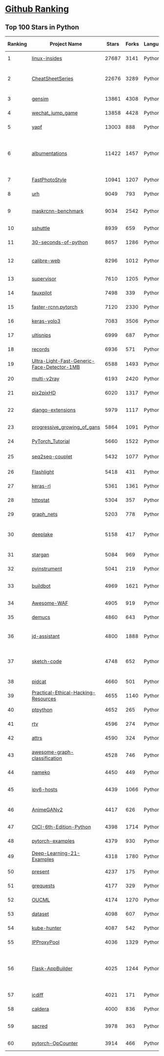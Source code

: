[Github Ranking](../README.md)
==========

## Top 100 Stars in Python

| Ranking | Project Name | Stars | Forks | Language | Open Issues | Description | Last Commit |
| ------- | ------------ | ----- | ----- | -------- | ----------- | ----------- | ----------- |
| 1 | [linux-insides](https://github.com/0xAX/linux-insides) | 27687 | 3141 | Python | 24 | A little bit about a linux kernel | 2023-01-09T11:25:02Z |
| 2 | [CheatSheetSeries](https://github.com/OWASP/CheatSheetSeries) | 22676 | 3289 | Python | 28 | The OWASP Cheat Sheet Series was created to provide a concise collection of high value information on specific application security topics. | 2023-01-13T22:06:58Z |
| 3 | [gensim](https://github.com/RaRe-Technologies/gensim) | 13861 | 4308 | Python | 363 | Topic Modelling for Humans | 2023-01-17T16:41:14Z |
| 4 | [wechat_jump_game](https://github.com/wangshub/wechat_jump_game) | 13858 | 4428 | Python | 30 | 微信《跳一跳》Python 辅助 | 2022-11-22T02:04:23Z |
| 5 | [yapf](https://github.com/google/yapf) | 13003 | 888 | Python | 366 | A formatter for Python files | 2023-01-07T17:11:52Z |
| 6 | [albumentations](https://github.com/albumentations-team/albumentations) | 11422 | 1457 | Python | 319 | Fast image augmentation library and an easy-to-use wrapper around other libraries. Documentation:  https://albumentations.ai/docs/ Paper about the library: https://www.mdpi.com/2078-2489/11/2/125 | 2023-01-16T03:33:31Z |
| 7 | [FastPhotoStyle](https://github.com/NVIDIA/FastPhotoStyle) | 10941 | 1207 | Python | 46 | Style transfer, deep learning, feature transform | 2022-09-08T16:10:37Z |
| 8 | [urh](https://github.com/jopohl/urh) | 9049 | 793 | Python | 33 | Universal Radio Hacker: Investigate Wireless Protocols Like A Boss | 2023-01-13T20:05:34Z |
| 9 | [maskrcnn-benchmark](https://github.com/facebookresearch/maskrcnn-benchmark) | 9034 | 2542 | Python | 495 | Fast, modular reference implementation of Instance Segmentation and Object Detection algorithms in PyTorch. | 2022-03-03T20:29:10Z |
| 10 | [sshuttle](https://github.com/apenwarr/sshuttle) | 8939 | 659 | Python | 0 | Wrong project!  You should head over to http://github.com/sshuttle/sshuttle | 2018-02-15T13:16:12Z |
| 11 | [30-seconds-of-python](https://github.com/30-seconds/30-seconds-of-python) | 8657 | 1286 | Python | 0 | Short Python code snippets for all your development needs | 2022-12-10T15:02:39Z |
| 12 | [calibre-web](https://github.com/janeczku/calibre-web) | 8296 | 1012 | Python | 350 | :books: Web app for browsing, reading and downloading eBooks stored in a Calibre database | 2023-01-17T04:01:03Z |
| 13 | [supervisor](https://github.com/Supervisor/supervisor) | 7610 | 1205 | Python | 122 | Supervisor process control system for Unix (supervisord) | 2022-12-27T18:54:10Z |
| 14 | [fauxpilot](https://github.com/fauxpilot/fauxpilot) | 7498 | 339 | Python | 21 | FauxPilot - an open-source GitHub Copilot server | 2023-01-12T01:43:33Z |
| 15 | [faster-rcnn.pytorch](https://github.com/jwyang/faster-rcnn.pytorch) | 7120 | 2330 | Python | 400 | A faster pytorch implementation of faster r-cnn | 2022-05-20T09:01:28Z |
| 16 | [keras-yolo3](https://github.com/qqwweee/keras-yolo3) | 7083 | 3506 | Python | 484 | A Keras implementation of YOLOv3 (Tensorflow backend) | 2022-11-06T07:31:57Z |
| 17 | [ultisnips](https://github.com/SirVer/ultisnips) | 6999 | 687 | Python | 112 | UltiSnips - The ultimate snippet solution for Vim. Send pull requests to SirVer/ultisnips! | 2023-01-14T17:00:20Z |
| 18 | [records](https://github.com/kennethreitz/records) | 6936 | 571 | Python | 46 | SQL for Humans™ | 2022-04-12T19:29:09Z |
| 19 | [Ultra-Light-Fast-Generic-Face-Detector-1MB](https://github.com/Linzaer/Ultra-Light-Fast-Generic-Face-Detector-1MB) | 6588 | 1493 | Python | 114 |  💎1MB lightweight face detection model  (1MB轻量级人脸检测模型) | 2022-02-10T06:24:50Z |
| 20 | [multi-v2ray](https://github.com/Jrohy/multi-v2ray) | 6193 | 2420 | Python | 95 | v2ray/xray多用户管理部署程序 | 2023-01-17T09:21:32Z |
| 21 | [pix2pixHD](https://github.com/NVIDIA/pix2pixHD) | 6020 | 1317 | Python | 208 | Synthesizing and manipulating 2048x1024 images with conditional GANs | 2022-05-23T08:45:37Z |
| 22 | [django-extensions](https://github.com/django-extensions/django-extensions) | 5979 | 1117 | Python | 130 | This is a repository for collecting global custom management extensions for the Django Framework.  | 2023-01-13T13:00:17Z |
| 23 | [progressive_growing_of_gans](https://github.com/tkarras/progressive_growing_of_gans) | 5864 | 1091 | Python | 0 | Progressive Growing of GANs for Improved Quality, Stability, and Variation | 2022-02-17T12:44:14Z |
| 24 | [PyTorch_Tutorial](https://github.com/TingsongYu/PyTorch_Tutorial) | 5660 | 1522 | Python | 19 | 《Pytorch模型训练实用教程》中配套代码 | 2022-11-22T02:54:41Z |
| 25 | [seq2seq-couplet](https://github.com/wb14123/seq2seq-couplet) | 5432 | 1077 | Python | 7 | Play couplet with seq2seq model. 用深度学习对对联。 | 2022-11-21T21:06:33Z |
| 26 | [Flashlight](https://github.com/nate-parrott/Flashlight) | 5418 | 431 | Python | 92 | The missing Spotlight plugin system | 2017-03-25T20:04:49Z |
| 27 | [keras-rl](https://github.com/keras-rl/keras-rl) | 5361 | 1361 | Python | 7 | Deep Reinforcement Learning for Keras. | 2022-12-15T12:11:23Z |
| 28 | [httpstat](https://github.com/reorx/httpstat) | 5304 | 357 | Python | 4 | curl statistics made simple | 2022-10-13T12:34:39Z |
| 29 | [graph_nets](https://github.com/deepmind/graph_nets) | 5203 | 778 | Python | 4 | Build Graph Nets in Tensorflow | 2022-12-12T11:28:07Z |
| 30 | [deeplake](https://github.com/activeloopai/deeplake) | 5158 | 417 | Python | 46 | Data Lake for Deep Learning. Build, manage, query, version, & visualize datasets. Stream data real-time to PyTorch/TensorFlow. https://activeloop.ai  | 2023-01-17T19:29:39Z |
| 31 | [stargan](https://github.com/yunjey/stargan) | 5084 | 969 | Python | 60 | StarGAN - Official PyTorch Implementation (CVPR 2018) | 2021-01-23T15:09:58Z |
| 32 | [pyinstrument](https://github.com/joerick/pyinstrument) | 5041 | 219 | Python | 14 | 🚴 Call stack profiler for Python. Shows you why your code is slow! | 2023-01-17T12:32:35Z |
| 33 | [buildbot](https://github.com/buildbot/buildbot) | 4969 | 1621 | Python | 656 | Python-based continuous integration testing framework; your pull requests are more than welcome! | 2023-01-16T14:05:31Z |
| 34 | [Awesome-WAF](https://github.com/0xInfection/Awesome-WAF) | 4905 | 919 | Python | 0 | 🔥 Web-application firewalls (WAFs) from security standpoint. | 2022-03-12T04:52:44Z |
| 35 | [demucs](https://github.com/facebookresearch/demucs) | 4860 | 643 | Python | 172 | Code for the paper Hybrid Spectrogram and Waveform Source Separation | 2022-12-13T21:49:00Z |
| 36 | [jd-assistant](https://github.com/tychxn/jd-assistant) | 4800 | 1888 | Python | 45 | 京东抢购助手：包含登录，查询商品库存/价格，添加/清空购物车，抢购商品(下单)，查询订单等功能 | 2022-10-28T03:09:21Z |
| 37 | [sketch-code](https://github.com/ashnkumar/sketch-code) | 4748 | 652 | Python | 16 | Keras model to generate HTML code from hand-drawn website mockups. Implements an image captioning architecture to drawn source images. | 2022-11-22T02:04:03Z |
| 38 | [pidcat](https://github.com/JakeWharton/pidcat) | 4660 | 501 | Python | 38 | Colored logcat script which only shows log entries for a specific application package. | 2023-01-17T15:08:34Z |
| 39 | [Practical-Ethical-Hacking-Resources](https://github.com/TCM-Course-Resources/Practical-Ethical-Hacking-Resources) | 4655 | 1140 | Python | 0 | Compilation of Resources from TCM's Practical Ethical Hacking Udemy Course  | 2022-12-19T17:49:45Z |
| 40 | [ptpython](https://github.com/prompt-toolkit/ptpython) | 4652 | 265 | Python | 206 | A better Python REPL | 2023-01-05T00:45:54Z |
| 41 | [rtv](https://github.com/michael-lazar/rtv) | 4596 | 274 | Python | 92 | Browse Reddit from your terminal | 2020-03-11T15:36:39Z |
| 42 | [attrs](https://github.com/python-attrs/attrs) | 4590 | 324 | Python | 104 | Python Classes Without Boilerplate | 2023-01-16T14:51:21Z |
| 43 | [awesome-graph-classification](https://github.com/benedekrozemberczki/awesome-graph-classification) | 4528 | 746 | Python | 0 | A collection of important graph embedding, classification and representation learning papers with implementations. | 2022-08-14T11:21:47Z |
| 44 | [nameko](https://github.com/nameko/nameko) | 4450 | 449 | Python | 71 | Python framework for building microservices | 2022-08-24T09:52:32Z |
| 45 | [ipv6-hosts](https://github.com/lennylxx/ipv6-hosts) | 4439 | 1066 | Python | 1 | Fork of https://code.google.com/archive/p/ipv6-hosts/, focusing on automation | 2022-04-22T15:35:52Z |
| 46 | [AnimeGANv2](https://github.com/TachibanaYoshino/AnimeGANv2) | 4417 | 626 | Python | 36 | [Open Source].  The improved version of AnimeGAN. Landscape photos/videos to anime | 2022-12-11T08:59:21Z |
| 47 | [CtCI-6th-Edition-Python](https://github.com/careercup/CtCI-6th-Edition-Python) | 4398 | 1714 | Python | 0 | Cracking the Coding Interview 6th Ed. Python Solutions | 2022-12-18T05:12:20Z |
| 48 | [pytorch-examples](https://github.com/jcjohnson/pytorch-examples) | 4379 | 930 | Python | 7 | Simple examples to introduce PyTorch | 2022-02-20T08:38:11Z |
| 49 | [Deep-Learning-21-Examples](https://github.com/hzy46/Deep-Learning-21-Examples) | 4318 | 1780 | Python | 47 | 《21个项目玩转深度学习———基于TensorFlow的实践详解》配套代码 | 2019-03-18T12:27:24Z |
| 50 | [present](https://github.com/vinayak-mehta/present) | 4237 | 175 | Python | 46 | A terminal-based presentation tool with colors and effects. | 2023-01-13T13:24:05Z |
| 51 | [grequests](https://github.com/spyoungtech/grequests) | 4177 | 329 | Python | 3 | Requests + Gevent = <3 | 2022-12-29T03:07:40Z |
| 52 | [OUCML](https://github.com/OUCMachineLearning/OUCML) | 4174 | 1270 | Python | 7 | None | 2020-09-14T02:59:36Z |
| 53 | [dataset](https://github.com/openimages/dataset) | 4098 | 607 | Python | 34 | The Open Images dataset | 2021-07-01T18:02:46Z |
| 54 | [kube-hunter](https://github.com/aquasecurity/kube-hunter) | 4087 | 542 | Python | 64 | Hunt for security weaknesses in Kubernetes clusters | 2022-12-09T17:13:59Z |
| 55 | [IPProxyPool](https://github.com/qiyeboy/IPProxyPool) | 4036 | 1329 | Python | 47 | IPProxyPool代理池项目，提供代理ip | 2018-07-13T02:09:49Z |
| 56 | [Flask-AppBuilder](https://github.com/dpgaspar/Flask-AppBuilder) | 4025 | 1244 | Python | 102 | Simple and rapid application development framework, built on top of Flask. includes detailed security, auto CRUD generation for your models, google charts and much more. Demo (login with guest/welcome) - http://flaskappbuilder.pythonanywhere.com/ | 2023-01-17T07:41:31Z |
| 57 | [icdiff](https://github.com/jeffkaufman/icdiff) | 4021 | 171 | Python | 19 | improved colored diff | 2022-12-21T14:51:18Z |
| 58 | [caldera](https://github.com/mitre/caldera) | 4000 | 836 | Python | 5 | Automated Adversary Emulation Platform | 2023-01-13T19:52:50Z |
| 59 | [sacred](https://github.com/IDSIA/sacred) | 3978 | 363 | Python | 91 | Sacred is a tool to help you configure, organize, log and reproduce experiments developed at IDSIA. | 2023-01-10T15:42:30Z |
| 60 | [pytorch-OpCounter](https://github.com/Lyken17/pytorch-OpCounter) | 3914 | 466 | Python | 52 | Count the MACs / FLOPs of your PyTorch model. | 2022-09-07T14:36:08Z |

